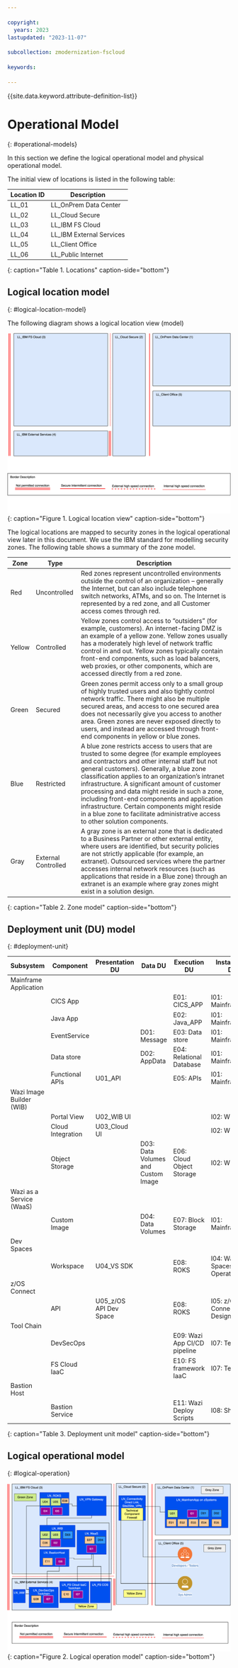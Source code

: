 ```yaml
---

copyright:
  years: 2023
lastupdated: "2023-11-07"

subcollection: zmodernization-fscloud

keywords:

---
```


{{site.data.keyword.attribute-definition-list}}

# Operational Model
{: #operational-models}

In this section we define the logical operational model and physical operational model.

The initial view of locations is listed in the following table:

| Location ID | Description              |
|-------------|--------------------------|
| LL_01       | LL_OnPrem Data Center    |
| LL_02       | LL_Cloud Secure          |
| LL_03       | LL_IBM FS Cloud          |
| LL_04       | LL_IBM External Services |
| LL_05       | LL_Client Office         |
| LL_06       | LL_Public Internet       |
{: caption="Table 1. Locations" caption-side="bottom"}


## Logical location model
{: #logical-location-model} 

The following diagram shows a logical location view (model) 

![Logical_Location_Model](images/LLM.png){: caption="Figure 1. Logical location view" caption-side="bottom"}

The logical locations are mapped to security zones in the logical operational view later in this document. We use the IBM standard for modelling security zones. The following table shows a summary of the zone model.

| Zone   | Type                | Description                                                                                                                                                                                                                                                                                                                                                                                                                                                                                                                     |
|--------|---------------------|---------------------------------------------------------------------------------------------------------------------------------------------------------------------------------------------------------------------------------------------------------------------------------------------------------------------------------------------------------------------------------------------------------------------------------------------------------------------------------------------------------------------------------|
| Red    | Uncontrolled        | Red zones represent uncontrolled environments outside the control of an organization – generally the Internet, but can also include telephone switch networks, ATMs, and so on. The Internet is represented by a red zone, and all Customer access comes through red.                                                                                                                                                                                                                                                           |
| Yellow | Controlled          | Yellow zones control access to “outsiders” (for example, customers). An internet-facing DMZ is an example of a yellow zone. Yellow zones usually has a moderately high level of network traffic control in and out. Yellow zones typically contain front-end components, such as load balancers, web proxies, or other components, which are accessed directly from a red zone.                                                                                                                                                 |
| Green  | Secured             | Green zones permit access only to a small group of highly trusted users and also tightly control network traffic. There might also be multiple secured areas, and access to one secured area does not necessarily give you access to another area. Green zones are never exposed directly to users, and instead are accessed through front-end components in yellow or blue zones.                                                                                                                                              |
| Blue   | Restricted          | A blue zone restricts access to users that are trusted to some degree (for example employees and contractors and other internal staff but not general customers). Generally, a blue zone classification applies to an organization’s intranet infrastructure. A significant amount of customer processing and data might reside in such a zone, including front-end components and application infrastructure. Certain components might reside in a blue zone to facilitate administrative access to other solution components. |
| Gray   | External Controlled | A gray zone is an external zone that is dedicated to a Business Partner or other external entity, where users are identified, but security policies are not strictly applicable (for example, an extranet). Outsourced services where the partner accesses internal network resources (such as applications that reside in a Blue zone) through an extranet is an example where gray zones might exist in a solution design.                                                                                                    |
{: caption="Table 2. Zone model" caption-side="bottom"}


## Deployment unit (DU) model
{: #deployment-unit}

| Subsystem               | Component         | Presentation DU        | Data DU                            | Execution DU                 | Installation DU               | Comments |
|--------------------------|-------------------|------------------------|------------------------------------|------------------------------|-------------------------------|----------|
| Mainframe Application    |                   |                        |                                    |                              |                               |          |
|                          | CICS App          |                        |                                    | E01: CICS_APP                | I01: MainframeApp             |          |
|                          | Java App          |                        |                                    | E02: Java_APP                | I01: MainframeApp             |          |
|                          | EventService      |                        | D01: Message                       | E03: Data store              | I01: MainframeApp             |          |
|                          | Data store        |                        | D02: AppData                       | E04: Relational Database     | I01: MainframeApp             |          |
|                          | Functional APIs   | U01_API                |                                    | E05: APIs                    | I01: MainframeApp             |          |
| Wazi Image Builder (WIB) |                   |                        |                                    |                              |                               |          |
|                          | Portal View       | U02_WIB UI             |                                    |                              | I02: WIB_App                  |          |
|                          | Cloud Integration | U03_Cloud UI           |                                    |                              | I02: WIB_App                  |          |
|                          | Object Storage    |                        | D03: Data Volumes and Custom Image | E06: Cloud Object Storage    | I02: WIB_App                  |          |
| Wazi as a Service (WaaS) |                   |                        |                                    |                              |                               |          |
|                          | Custom Image      |                        | D04: Data Volumes                  | E07: Block Storage           | I01: MainframeApp             |          |
| Dev Spaces               |                   |                        |                                    |                              |                               |          |
|                          | Workspace         | U04_VS SDK             |                                    | E08: ROKS                    | I04: Wazi Dev Spaces Operator |          |
| z/OS Connect             |                   |                        |                                    |                              |                               |          |
|                          | API               | U05_z/OS API Dev Space |                                    | E08: ROKS                    | I05: z/OS Connect Designer    |          |
| Tool Chain               |                   |                        |                                    |                              |                               |          |
|                          | DevSecOps         |                        |                                    | E09: Wazi App CI/CD pipeline | I07: Terraform                |          |
|                          | FS Cloud IaaC     |                        |                                    | E10: FS framework IaaC       | I07: Terraform                |          |
| Bastion Host             |                   |                        |                                    |                              |                               |          |
|                          | Bastion Service   |                        |                                    | E11: Wazi Deploy Scripts     | I08: Shell                    |          |
{: caption="Table 3. Deployment unit model" caption-side="bottom"}


## Logical operational model
{: #logical-operation}

![Logical_Operational_Model](images/LogicalOperationalModel.png){: caption="Figure 2. Logical operation model" caption-side="bottom"}

